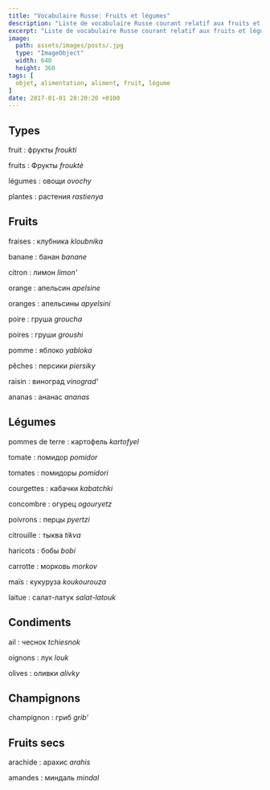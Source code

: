```yaml
---
title: "Vocabulaire Russe: Fruits et légumes"
description: "Liste de vocabulaire Russe courant relatif aux fruits et légumes."
excerpt: "Liste de vocabulaire Russe courant relatif aux fruits et légumes."
image:
  path: assets/images/posts/.jpg
  type: "ImageObject"
  width: 640
  height: 360
tags: [
  objet, alimentation, aliment, fruit, légume
]
date: 2017-01-01 20:20:20 +0100
---
```


## Types

fruit
: фрукты
*froukti*

fruits
: Фрукты
*frouktè*

légumes
: овощи
*ovochy*

plantes
: растения
*rastienya*


## Fruits

fraises
: клубника
*kloubnika*

banane
: банан
*banane*

citron
: лимон
*limon'*

orange
: апельсин
*apelsine*

oranges
: апельсины
*apyelsini*

poire
: груша
*groucha*

poires
: груши
*groushi*

pomme
: яблоко
*yabloka*

pêches
: персики
*piersiky*

raisin
: виноград
*vinograd'*

ananas
: ананас
*ananas*


## Légumes


pommes de terre
: картофель
*kartofyel*

tomate
: помидор
*pomidor*

tomates
: помидоры
*pomidori*

courgettes
: кабачки
*kabatchki*

concombre
: огурец
*ogouryetz*

poivrons
: перцы
*pyertzi*

citrouille
: тыква
*tikva*

haricots
: бобы
*bobi*

carrotte
: морковь
*morkov*

maïs
: кукуруза
*koukourouza*

laitue
: салат-латук
*salat-latouk*


## Condiments

ail
: чеснок
*tchiesnok*

oignons
: лук
*louk*

olives
: оливки
*alivky*


## Champignons

champignon
: гриб
*grib'*


## Fruits secs

arachide
: арахис
*arahis*

amandes
: миндаль
*mindal*
